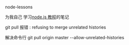 node-lessons

为我自己 学习[node.js 教程](https://github.com/alsotang/node-lessons)的笔记

git pull 
报错 : refusing to merge unrelated histories

解决命令行
git pull origin master --allow-unrelated-histories

